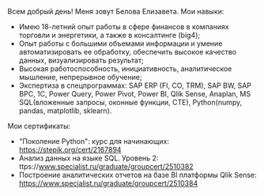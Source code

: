 Всем добрый день!
Меня зовут Белова Елизавета.
Мои навыки:
- Имею 18-летний опыт работы в сфере финансов в компаниях торговли и энергетики, а также в консалтинге (big4);
- Опыт работы с большими объемами информации и умение автоматизировать ее обработку, обеспечить высокое качество данных, визуализировать результат;
- Высокая работоспособность, инициативность, аналитическое мышление, непрерывное обучение;
- Экспертиза в спецпрограммах:
SAP ERP (FI, CO, TRM), SAP BW, SAP BPC, 1С,
Power Query, Power Pivot, Power BI, Qlik Sense, Anaplan,
MS SQL(вложенные запросы, оконные функции, CTE), Python(numpy, pandas, matplotlib, sklearn).

Мои сертификаты:
- "Поколение Python": курс для начинающих: https://stepik.org/cert/2167894
- Анализ данных на языке SQL. Уровень 2: ttps://www.specialist.ru/graduate/groupcert/2510382
- Построение аналитических отчетов на базе BI платформы Qlik Sense: https://www.specialist.ru/graduate/groupcert/2510384

